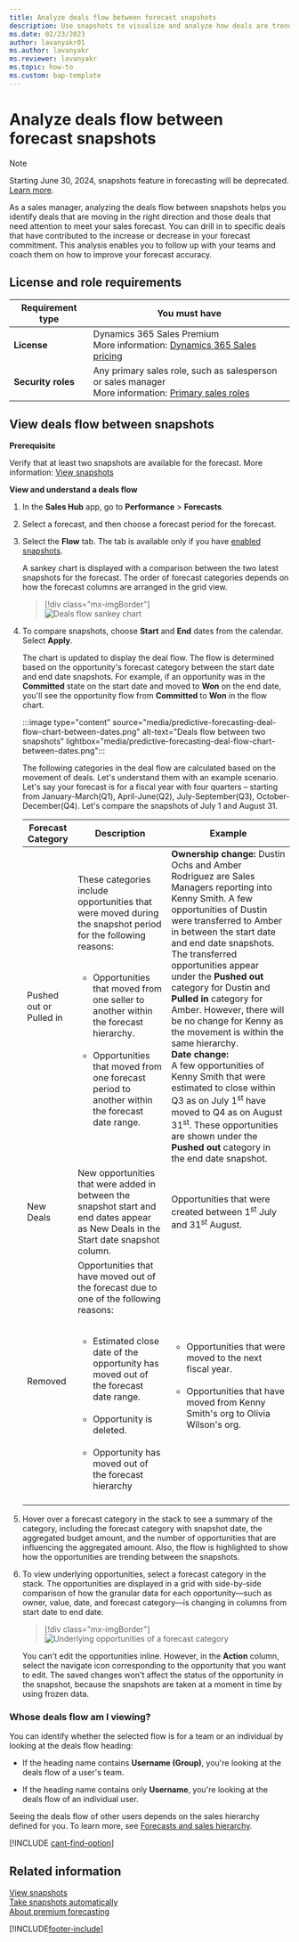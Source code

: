 ```yaml
---
title: Analyze deals flow between forecast snapshots
description: Use snapshots to visualize and analyze how deals are trending between two moments in time through a deal flow chart.
ms.date: 02/23/2023
author: lavanyakr01
ms.author: lavanyakr
ms.reviewer: lavanyakr
ms.topic: how-to
ms.custom: bap-template
---
```

# Analyze deals flow between forecast snapshots

> [!NOTE]
> Starting June 30, 2024, snapshots feature in forecasting will be deprecated. [Learn more](deprecations-sales.md#snapshot-deprecation). 

As a sales manager, analyzing the deals flow between snapshots helps you identify deals that are moving in the right direction and those deals that need attention to meet your sales forecast. You can drill in to specific deals that have contributed to the increase or decrease in your forecast commitment. This analysis enables you to follow up with your teams and coach them on how to improve your forecast accuracy.

## License and role requirements

| Requirement type | You must have |
|-----------------------|---------|
| **License** | Dynamics 365 Sales Premium <br>More information: [Dynamics 365 Sales pricing](https://dynamics.microsoft.com/sales/pricing/) |
| **Security roles** | Any primary sales role, such as salesperson or sales manager<br>  More information: [Primary sales roles](security-roles-for-sales.md#primary-sales-roles)|


## View deals flow between snapshots

**Prerequisite**

Verify that at least two snapshots are available for the forecast. More information: [View snapshots](view-snapshots.md)  

**View and understand a deals flow**  

1. In the **Sales Hub** app, go to **Performance** > **Forecasts**.  

2. Select a forecast, and then choose a forecast period for the forecast.  

3. Select the **Flow** tab.  The tab is available only if you have [enabled snapshots](manage-snapshots-forecast.md).

   A sankey chart is displayed with a comparison between the two latest snapshots for the forecast. The order of forecast categories depends on how the forecast columns are arranged in the grid view.  

   > [!div class="mx-imgBorder"]  
   > ![Deals flow sankey chart](media/predictive-forecasting-deal-flow-sankey-chart.png "Deals flow sankey chart") 

4. To compare snapshots, choose **Start** and **End** dates from the calendar. Select **Apply**.  
   
    The chart is updated to display the deal flow. The flow is determined based on the opportunity's forecast category between the start date and end date snapshots. For example, if an opportunity was in the **Committed** state on the start date and moved to **Won** on the end date, you'll see the opportunity flow from **Committed** to **Won** in the flow chart.  

   
   :::image type="content" source="media/predictive-forecasting-deal-flow-chart-between-dates.png" alt-text="Deals flow between two snapshots" lightbox="media/predictive-forecasting-deal-flow-chart-between-dates.png":::  

    The following categories in the deal flow are calculated based on the movement of deals. Let's understand them with an example scenario. Let's say your forecast is for a fiscal year with four quarters – starting from January-March(Q1), April-June(Q2), July-September(Q3), October-December(Q4). Let's compare the snapshots of July 1 and August 31.

    | **Forecast Category** | **Description** | **Example** |
    |-------------------------|-------------------------|-------------------------|
    | Pushed out or Pulled in | These categories include opportunities that were moved during the snapshot period for the following reasons:</br><ul></br><li>Opportunities that moved from one seller to another within the forecast hierarchy.</li></br><li>Opportunities that moved from one forecast period to another within the forecast date range.</li></br></ul> | **Ownership change:** Dustin Ochs and Amber Rodriguez are Sales Managers reporting into Kenny Smith. A few opportunities of Dustin were transferred to Amber in between the start date and end date snapshots. The transferred opportunities appear under the **Pushed out** category for Dustin and **Pulled in** category for Amber. However, there will be no change for Kenny as the movement is within the same hierarchy.</br>**Date change:**</br>A few opportunities of Kenny Smith that were estimated to close within Q3 as on July 1<sup>st</sup> have moved to Q4 as on August 31<sup>st</sup>. These opportunities are shown under the **Pushed out** category in the end date snapshot. |
    | New Deals | New opportunities that were added in between the snapshot start and end dates appear as New Deals in the Start date snapshot column. | Opportunities that were created between 1<sup>st</sup> July and 31<sup>st</sup> August. |
    | Removed | Opportunities that have moved out of the forecast due to one of the following reasons:</br><ul></br><li>Estimated close date of the opportunity has moved out of the forecast date range.</li></br><li>Opportunity is deleted.</li></br><li>Opportunity has moved out of the forecast hierarchy</li></br></ul> | <ul></br><li>Opportunities that were moved to the next fiscal year.</li></br><li>Opportunities that have moved from Kenny Smith's org to Olivia Wilson's org.</li></br></ul> |
5. Hover over a forecast category in the stack to see a summary of the category, including the forecast category with snapshot date, the aggregated budget amount, and the number of opportunities that are influencing the aggregated amount. Also, the flow is highlighted to show how the opportunities are trending between the snapshots.  
   
6. To view underlying opportunities, select a forecast category in the stack. The opportunities are displayed in a grid with side-by-side comparison of how the granular data for each opportunity—such as owner, value, date, and forecast category—is changing in columns from start date to end date.  

   > [!div class="mx-imgBorder"]  
   > ![Underlying opportunities of a forecast category](media/predictive-forecasting-deal-underlying-opportunities-forecast-category.png "Underlying opportunities of a forecast category")  

   You can't edit the opportunities inline. However, in the **Action** column, select the navigate icon corresponding to the opportunity that you want to edit. The saved changes won't affect the status of the opportunity in the snapshot, because the snapshots are taken at a moment in time by using frozen data.  

### Whose deals flow am I viewing?  

You can identify whether the selected flow is for a team or an individual by looking at the deals flow heading:  

-  If the heading name contains **Username (Group)**, you're looking at the deals flow of a user's team.  

-  If the heading name contains only **Username**, you're looking at the deals flow of an individual user.  

Seeing the deals flow of other users depends on the sales hierarchy defined for you. To learn more, see [Forecasts and sales hierarchy](/dynamics365/sales-enterprise/view-forecasts#forecasts-and-sales-hierarchy).  

[!INCLUDE [cant-find-option](../includes/cant-find-option.md)]

## Related information  

[View snapshots](view-snapshots.md)  
[Take snapshots automatically](manage-snapshots-forecast.md)  
[About premium forecasting](configure-premium-forecasting.md)  


[!INCLUDE[footer-include](../includes/footer-banner.md)]
